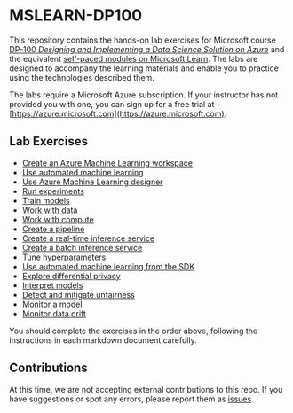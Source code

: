 # MSLEARN-DP100

This repository contains the hands-on lab exercises for Microsoft course [DP-100 *Designing and Implementing a Data Science Solution on Azure*](https://docs.microsoft.com/learn/certifications/courses/dp-100t01) and the equivalent [self-paced modules on Microsoft Learn](https://docs.microsoft.com/learn/paths/build-ai-solutions-with-azure-ml-service/). The labs are designed to accompany the learning materials and enable you to practice using the technologies described them.

The labs require a Microsoft Azure subscription. If your instructor has not provided you with one, you can sign up for a free trial at [https://azure.microsoft.com](https://azure.microsoft.com).

## Lab Exercises

- [Create an Azure Machine Learning workspace](lab-instructions/01-create-a-workspace.md)
- [Use automated machine learning](lab-instructions/02-automated-ml.md)
- [Use Azure Machine Learning designer](lab-instructions/03-azureml-designer.md)
- [Run experiments](lab-instructions/04-run-experiments.md)
- [Train models](lab-instructions/05-train-models.md)
- [Work with data](lab-instructions/06-work-with-data.md)
- [Work with compute](lab-instructions/07-work-with-compute.md)
- [Create a pipeline](lab-instructions/08-create-a-pipeline.md)
- [Create a real-time inference service](lab-instructions/09-create-realtime-service.md)
- [Create a batch inference service](lab-instructions/10-create-batch-service.md)
- [Tune hyperparameters](lab-instructions/11-tune-hyperparameters.md)
- [Use automated machine learning from the SDK](lab-instructions/12-use-automl.md)
- [Explore differential privacy](lab-instructions/13-explore-differential-privacy.md)
- [Interpret models](lab-instructions/14-interpret-models.md)
- [Detect and mitigate unfairness](lab-instructions/15-detect-unfairness.md)
- [Monitor a model](lab-instructions/16-monitor-a-model.md)
- [Monitor data drift](lab-instructions/17-monitor-data-drift.md)

You should complete the exercises in the order above, following the instructions in each markdown document carefully.

## Contributions

At this time, we are not accepting external contributions to this repo. If you have suggestions or spot any errors, please report them as [issues](https://github.com/MicrosoftLearning/mslearn-dp100/issues).
